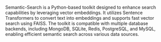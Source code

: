 Semantic-Search is a Python-based toolkit designed to enhance search capabilities by leveraging vector embeddings. It utilizes Sentence Transformers to convert text into embeddings and supports fast vector search using FAISS. The toolkit is compatible with multiple database backends, including MongoDB, SQLite, Redis, PostgreSQL, and MySQL, enabling efficient semantic search across various data sources.
